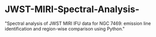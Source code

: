 # JWST-MIRI-Spectral-Analysis-
"Spectral analysis of JWST MIRI IFU data for NGC 7469: emission line identification and region-wise comparison using Python."
